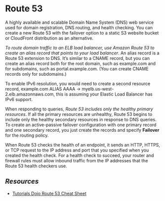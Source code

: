 # Route 53

A highly available and scalable Domain Name System (DNS) web service used for domain registration, DNS routing, and health checking. You can create a new Route 53 with the failover option to a static S3 website bucket or CloudFront distribution as an alternative.

*To route domain traffic to an ELB load balancer, use Amazon Route 53 to create an alias record that points to your load balancer*. An alias record is a Route 53 extension to DNS. It’s similar to a CNAME record, but you can create an alias record both for the root domain, such as example.com and for subdomains, such as portal.example.com. (You can create CNAME records only for subdomains.) 

To enable IPv6 resolution, you would need to create a second resource record, example.com ALIAS AAAA -> myelb.us-west-2.elb.amazonnaws.com, this is assuming your Elastic Load Balancer has IPv6 support.

When responding to queries, *Route 53 includes only the healthy primary resources*. If all the primary resources are unhealthy, Route 53 begins to include only the healthy secondary resources in response to DNS queries. To create an active-passive failover configuration with one primary record and one secondary record, you just create the records and specify **Failover** for the routing policy. 

When Route 53 checks the health of an endpoint, it sends an HTTP, HTTPS, or TCP request to the IP address and port that you specified when you created the health check. For a health check to succeed, your router and firewall rules must allow inbound traffic from the IP addresses that the Route 53 health checkers use.

## *Resources*

- [Tutorials Dojo Route 53 Cheat Sheet](https://tutorialsdojo.com/amazon-route-53/)